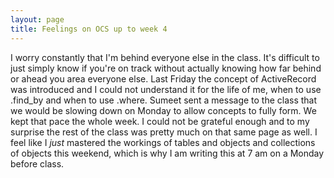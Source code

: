 ```yaml
---
layout: page
title: Feelings on OCS up to week 4
---
```


I worry constantly that I'm behind everyone else in the class. It's difficult to just simply know if you're on track without actually knowing how far behind or ahead you area everyone else.  Last Friday the concept of ActiveRecord was introduced and I could not understand it for the life of me, when to use .find_by and when to use .where.  Sumeet sent a message to the class that we would be slowing down on Monday to allow concepts to fully form.  We kept that pace the whole week. I could not be grateful enough and to my surprise the rest of the class was pretty much on that same page as well.  I feel like I *just* mastered the workings of tables and objects and collections of objects this weekend, which is why I am writing this at 7 am on a Monday before class. 